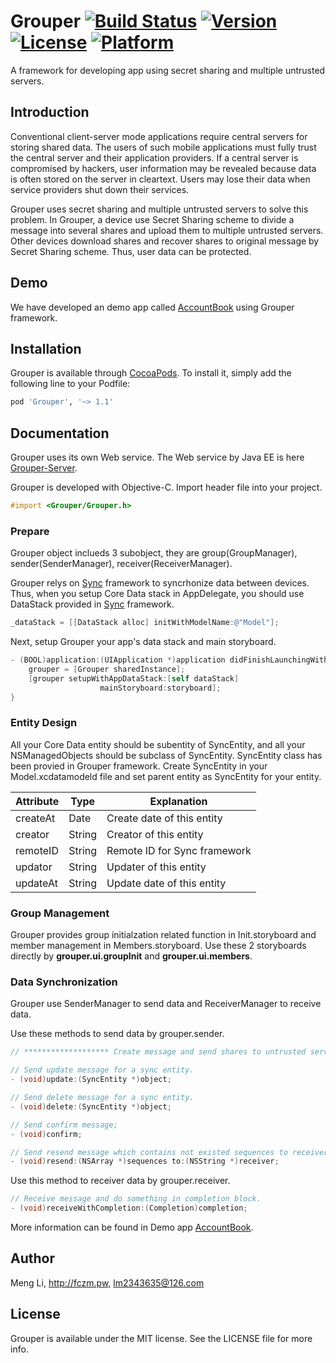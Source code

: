 # Grouper [![Build Status](https://travis-ci.org/lm2343635/Grouper.svg?branch=master)](https://travis-ci.org/lm2343635/Grouper) [![Version](https://img.shields.io/cocoapods/v/Grouper.svg?style=flat)](http://cocoapods.org/pods/Grouper) [![License](https://img.shields.io/cocoapods/l/Grouper.svg?style=flat)](http://cocoapods.org/pods/Grouper) [![Platform](https://img.shields.io/cocoapods/p/Grouper.svg?style=flat)](http://cocoapods.org/pods/Grouper)
A framework for developing app using secret sharing and multiple untrusted servers.

## Introduction
Conventional client-server mode applications require central servers for storing shared data. The users of such mobile applications must fully trust the central server and their application providers. If a central server is compromised by hackers, user information may be revealed because data is often stored on the server in cleartext. Users may lose their data when service providers shut down their services.

Grouper uses secret sharing and multiple untrusted servers to solve this problem. In Grouper, a device use Secret Sharing scheme to divide a message into several shares and upload them to multiple untrusted servers. Other devices download shares and recover shares to original message by Secret Sharing scheme. Thus, user data can be protected. 

## Demo
We have developed an demo app called [AccountBook](https://github.com/lm2343635/AccountBook) using Grouper framework.

## Installation

Grouper is available through [CocoaPods](http://cocoapods.org). To install
it, simply add the following line to your Podfile:

```ruby
pod 'Grouper', '~> 1.1'
```

## Documentation

Grouper uses its own Web service. The Web service by Java EE is here [Grouper-Server](https://github.com/lm2343635/Grouper-Server).

Grouper is developed with Objective-C. Import header file into your project.

```objective-c
#import <Grouper/Grouper.h>
```

### Prepare
Grouper object inclueds 3 subobject, they are group(GroupManager), sender(SenderManager), receiver(ReceiverManager).

Grouper relys on [Sync](https://github.com/SyncDB/Sync) framework to syncrhonize data between devices. Thus, when you setup Core Data stack in AppDelegate, you should use DataStack provided in [Sync](https://github.com/SyncDB/Sync) framework.

```objective-c
_dataStack = [[DataStack alloc] initWithModelName:@"Model"];
```

Next, setup Grouper your app's data stack and main storyboard.

```objective-c
- (BOOL)application:(UIApplication *)application didFinishLaunchingWithOptions:(NSDictionary *)launchOptions {
    grouper = [Grouper sharedInstance];
    [grouper setupWithAppDataStack:[self dataStack]
                    mainStoryboard:storyboard];
}
```

### Entity Design

All your Core Data entity should be subentity of SyncEntity, and all your NSManagedObjects should be subclass of SyncEntity. SyncEntity class has been provied in Grouper framework. Create SyncEntity in your Model.xcdatamodeld file and set parent entity as SyncEntity for your entity.

| Attribute | Type   | Explanation                  |
|-----------|--------|------------------------------|
| createAt  | Date   | Create date of this entity   |
| creator   | String | Creator of this entity       |
| remoteID  | String | Remote ID for Sync framework |
| updator   | String | Updater of this entity       |
| updateAt  | String | Update date of this entity   | 

### Group Management

Grouper provides group initialzation related function in Init.storyboard and member management in Members.storyboard. Use these 2 storyboards directly by **grouper.ui.groupInit** and **grouper.ui.members**.

### Data Synchronization

Grouper use SenderManager to send data and ReceiverManager to receive data. 

Use these methods to send data by grouper.sender.

```objective-c
// ******************* Create message and send shares to untrusted servers. *******************

// Send update message for a sync entity.
- (void)update:(SyncEntity *)object;

// Send delete message for a sync entity.
- (void)delete:(SyncEntity *)object;

// Send confirm message;
- (void)confirm;

// Send resend message which contains not existed sequences to receiver.
- (void)resend:(NSArray *)sequences to:(NSString *)receiver;
```

Use this method to receiver data by grouper.receiver.

```objective-c
// Receive message and do something in completion block.
- (void)receiveWithCompletion:(Completion)completion;
```

More information can be found in Demo app [AccountBook](https://github.com/lm2343635/AccountBook).

## Author

Meng Li, http://fczm.pw, lm2343635@126.com

## License

Grouper is available under the MIT license. See the LICENSE file for more info.
